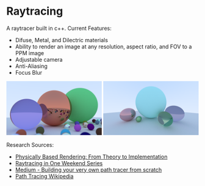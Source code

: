 # Raytracing
A raytracer built in c++.
Current Features:
- Difuse, Metal, and Dilectric materials
- Ability to render an image at any resolution, aspect ratio, and FOV to a PPM image
- Adjustable camera
- Anti-Aliasing
- Focus Blur
<p float="left">
  <img src="https://github.com/abrookst/raytracing/blob/main/main1.png?raw=true" width="250" alt="A view a bunch of smaller scattered balls infront of 3 larger balls, all with a varriety of materials"/>
  <img src="https://github.com/abrookst/raytracing/blob/main/main2.png?raw=true" width="250" alt="Another view, of 5 balls, two metal, two glass, and one matte." /> 
</p>

Research Sources: 
- [Physically Based Rendering: From Theory to Implementation](https://www.pbr-book.org/)
- [Raytracing in One Weekend Series](https://raytracing.github.io/)
- [Medium - Building your very own path tracer from scratch](https://medium.com/everythingcg/building-your-very-own-path-tracer-from-scratch-c-4d9d3ce5fea4)
- [Path Tracing Wikipedia](https://en.wikipedia.org/wiki/Path_tracing)
